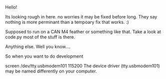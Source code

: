 Hello!

Its looking rough in here. no worries it may be fixed before long.
They say nothing is more perminant than a tempoary fix that works. :)

Supposed to run on a CAN M4 feather or something like that.
Take a look at code.py most of the stuff is there.

Anything else. Well you know....


So when you want to do development

screen /dev/tty.usbmodem101 115200
The device driver (tty.usbmodem101) may be named differently on your computer.